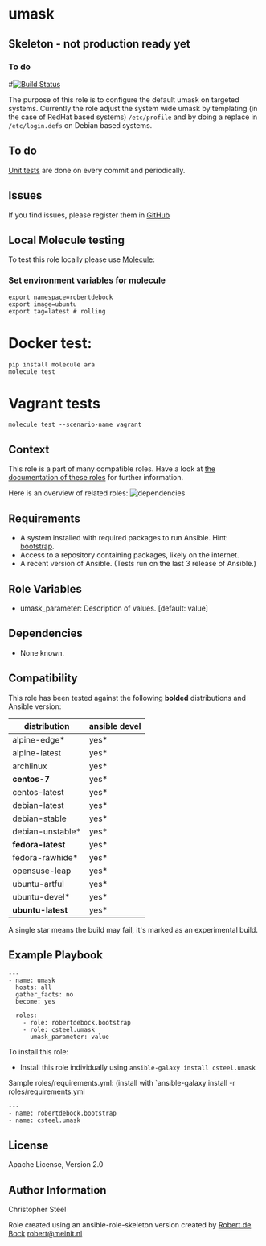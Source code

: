 umask
=========

## Skeleton - not production ready yet

### To do
#[![Build Status](https://travis-ci.org/csteel/ansible-role-umask.svg?branch=master)](https://travis-ci.org/csteel/ansible-role-umask)

The purpose of this role is to configure the default umask on targeted systems. Currently the role adjust the system wide umask by templating (in the case of RedHat based systems) `/etc/profile` and by doing a replace in `/etc/login.defs` on Debian based systems.

## To do

[Unit tests](https://travis-ci.org/csteel/ansible-role-umask) are done on every commit and periodically.

## Issues

If you find issues, please register them in [GitHub](https://github.com/csteel/ansible-role-umask/issues)

## Local Molecule testing

To test this role locally please use [Molecule](https://github.com/metacloud/molecule):

### Set environment variables for molecule

```shell
export namespace=robertdebock
export image=ubuntu
export tag=latest # rolling
```

# Docker test:

```shell
pip install molecule ara
molecule test
```

# Vagrant tests

```shell
molecule test --scenario-name vagrant
```

Context
--------
This role is a part of many compatible roles. Have a look at [the documentation of these roles](https://robertdebock.nl/) for further information.

Here is an overview of related roles:
![dependencies](https://raw.githubusercontent.com/robertdebock/drawings/artifacts/umask.png "Dependency")

Requirements
------------

- A system installed with required packages to run Ansible. Hint: [bootstrap](https://galaxy.ansible.com/robertdebock/bootstrap).
- Access to a repository containing packages, likely on the internet.
- A recent version of Ansible. (Tests run on the last 3 release of Ansible.)

Role Variables
--------------

- umask_parameter: Description of values. [default: value]

Dependencies
------------

- None known.

Compatibility
-------------

This role has been tested against the following **bolded** distributions and Ansible version:

|distribution|ansible devel|
|------------|-------------|
|alpine-edge*|yes*|
|alpine-latest|yes*|
|archlinux|yes*|
|**centos-7**|yes*|
|centos-latest|yes*|
|debian-latest|yes*|
|debian-stable|yes*|
|debian-unstable*|yes*|
|**fedora-latest**|yes*|
|fedora-rawhide*|yes*|
|opensuse-leap|yes*|
|ubuntu-artful|yes*|
|ubuntu-devel*|yes*|
|**ubuntu-latest**|yes*|

A single star means the build may fail, it's marked as an experimental build.

Example Playbook
----------------

```
---
- name: umask
  hosts: all
  gather_facts: no
  become: yes

  roles:
    - role: robertdebock.bootstrap
    - role: csteel.umask
      umask_parameter: value
```

To install this role:
- Install this role individually using `ansible-galaxy install csteel.umask`

Sample roles/requirements.yml: (install with `ansible-galaxy install -r roles/requirements.yml
```
---
- name: robertdebock.bootstrap
- name: csteel.umask
```

License
-------

Apache License, Version 2.0

Author Information
------------------
Christopher Steel

Role created using an ansible-role-skeleton version created by [Robert de Bock](https://robertdebock.nl/) <robert@meinit.nl>

```

```